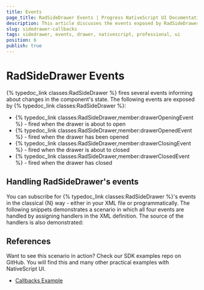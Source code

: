 ```yaml
---
title: Events
page_title: RadSideDrawer Events | Progress NativeScript UI Documentation
description: This article discusses the events exposed by RadSideDrawer.
slug: sidedrawer-callbacks
tags: sidedrawer, events, drawer, nativescript, professional, ui
position: 6
publish: true
---
```


# RadSideDrawer Events
{% typedoc_link classes:RadSideDrawer %} fires several events informing about changes in the component's state. The following events are exposed by {% typedoc_link classes:RadSideDrawer %}:
* {% typedoc_link classes:RadSideDrawer,member:drawerOpeningEvent %} - fired when the drawer is about to open
* {% typedoc_link classes:RadSideDrawer,member:drawerOpenedEvent %} - fired when the drawer has been opened
* {% typedoc_link classes:RadSideDrawer,member:drawerClosingEvent %} - fired when the drawer is about to closed
* {% typedoc_link classes:RadSideDrawer,member:drawerClosedEvent %} - fired when the drawer has closed

## Handling RadSideDrawer's events
You can subscribe for {% typedoc_link classes:RadSideDrawer %}'s events in the classical {N} way - either in your XML file or programmatically. The following snippets demonstrates a scenario in which all four events are handled by assigning handlers in the XML definition. The source of the handlers is also demonstrated:

<snippet id='sidedrawer-events-xml'/>
<snippet id='sidedrawer-events-handlers'/>

## References
Want to see this scenario in action?
Check our SDK examples repo on GitHub. You will find this and many other practical examples with NativeScript UI.

* [Callbacks Example](https://github.com/NativeScript/nativescript-ui-samples/tree/master/sidedrawer/app/examples/callbacks)
